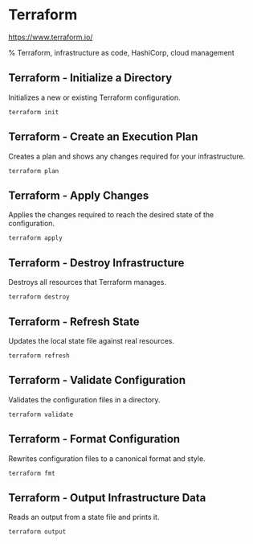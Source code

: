 # Terraform

https://www.terraform.io/

% Terraform, infrastructure as code, HashiCorp, cloud management

## Terraform - Initialize a Directory

Initializes a new or existing Terraform configuration.

```
terraform init
```

## Terraform - Create an Execution Plan

Creates a plan and shows any changes required for your infrastructure.

```
terraform plan
```

## Terraform - Apply Changes

Applies the changes required to reach the desired state of the configuration.

```
terraform apply
```

## Terraform - Destroy Infrastructure

Destroys all resources that Terraform manages.

```
terraform destroy
```

## Terraform - Refresh State

Updates the local state file against real resources.

```
terraform refresh
```

## Terraform - Validate Configuration

Validates the configuration files in a directory.

```
terraform validate
```

## Terraform - Format Configuration

Rewrites configuration files to a canonical format and style.

```
terraform fmt
```

## Terraform - Output Infrastructure Data

Reads an output from a state file and prints it.

```
terraform output
```
